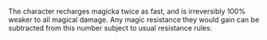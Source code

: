 The character recharges magicka twice as fast, and is irreversibly 100% weaker to all magical damage. Any magic resistance they would gain can be subtracted from this number subject to usual resistance rules.